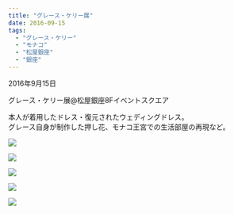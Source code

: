 ```yaml
---
title: "グレース・ケリー展"
date: 2016-09-15
tags: 
  - "グレース・ケリー"
  - "モナコ"
  - "松屋銀座"
  - "銀座"
---
```


2016年9月15日

グレース・ケリー展@松屋銀座8Fイベントスクエア

本人が着用したドレス・復元されたウェディングドレス。  
グレース自身が制作した押し花、モナコ王宮での生活部屋の再現など。

![](images/image-86.jpg)

![](images/image-87.jpg)

![](images/image-88.jpg)

![](images/image-89.jpg)

![](images/image-90.jpg)
